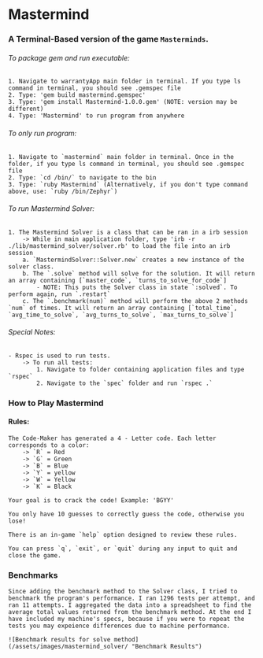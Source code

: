 # Mastermind

### A Terminal-Based version of the game `Masterminds`.

###### To package gem and run executable:
	1. Navigate to warrantyApp main folder in terminal. If you type ls command in terminal, you should see .gemspec file
	2. Type: 'gem build mastermind.gemspec'
	3. Type: 'gem install Mastermind-1.0.0.gem' (NOTE: version may be different)
	4. Type: 'Mastermind' to run program from anywhere

###### To only run program:
	1. Navigate to `mastermind` main folder in terminal. Once in the folder, if you type ls command in terminal, you should see .gemspec file
	2. Type: `cd /bin/` to navigate to the bin
	3. Type: `ruby Mastermind` (Alternatively, if you don't type command above, use: `ruby /bin/Zephyr`)

###### To run Mastermind Solver:
	1. The Mastermind Solver is a class that can be ran in a irb session
		-> While in main application folder, type 'irb -r ./lib/mastermind_solver/solver.rb' to load the file into an irb session
		a. `MastermindSolver::Solver.new` creates a new instance of the solver class.
		b. The `.solve` method will solve for the solution. It will return an array containing [`master_code`, `turns_to_solve_for_code`]
			- NOTE: This puts the Solver class in state `:solved`. To perform again, run `.restart`
		c. The `.benchmark(num)` method will perform the above 2 methods `num` of times. It will return an array containing [`total_time`, `avg_time_to_solve`, `avg_turns_to_solve`, `max_turns_to_solve`]


###### Special Notes:
	- Rspec is used to run tests.
		-> To run all tests:
			1. Navigate to folder containing application files and type `rspec`
			2. Navigate to the `spec` folder and run `rspec .`


### How to Play Mastermind

#### Rules:
	The Code-Maker has generated a 4 - Letter code. Each letter corresponds to a color:
		-> `R` = Red
		-> `G` = Green
		-> `B` = Blue
		-> `Y` = yellow
		-> `W` = Yellow
		-> `K` = Black
	
	Your goal is to crack the code! Example: 'BGYY'

	You only have 10 guesses to correctly guess the code, otherwise you lose!

	There is an in-game `help` option designed to review these rules.

	You can press `q`, `exit`, or `quit` during any input to quit and close the game.

### Benchmarks

	Since adding the benchmark method to the Solver class, I tried to benchmark the program's performance. I ran 1296 tests per attempt, and ran 11 attempts. I aggregated the data into a spreadsheet to find the average total values returned from the benchmark method. At the end I have included my machine's specs, because if you were to repeat the tests you may expeience differences due to machine performance.

	![Benchmark results for solve method](/assets/images/mastermind_solver/ "Benchmark Results")
